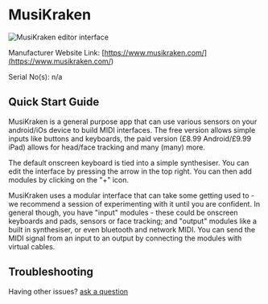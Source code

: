 # MusiKraken

![MusiKraken editor interface](<https://musikraken.com/images/howtouse_editorView.jpg>)

Manufacturer Website Link: [https://www.musikraken.com/](<https://www.musikraken.com/>)

Serial No(s): n/a

## Quick Start Guide

MusiKraken is a general purpose app that can use various sensors on your android/iOs device to build MIDI interfaces. The free version allows simple inputs like buttons and keyboards, the paid version (£8.99 Android/£9.99 iPad) allows for head/face tracking and many (many) more.

The default onscreen keyboard is tied into a simple synthesiser. You can edit the interface by pressing the arrow in the top right. You can then add modules by clicking on the "+" icon.

MusiKraken uses a modular interface that can take some getting used to - we recommend a session of experimenting with it until you are confident. In general though, you have "input" modules - these could be onscreen keyboards and pads, sensors or face tracking; and "output" modules like a built in synthesiser, or even bluetooth and network MIDI. You can send the MIDI signal from an input to an output by connecting the modules with virtual cables.

## Troubleshooting



Having other issues? [ask a question](<mailto:ChrisBall@omnimusic.org.uk>)
